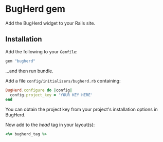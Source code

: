 # BugHerd gem

Add the BugHerd widget to your Rails site.

## Installation

Add the following to your `Gemfile`:

```ruby
gem "bugherd"
```

...and then run bundle.

Add a file `config/initializers/bugherd.rb` containing:

```ruby
BugHerd.configure do |config|
  config.project_key = 'YOUR KEY HERE'
end
```

You can obtain the project key from your project's installation options in BugHerd.

Now add to the *head* tag in your layout(s):

```ruby
<%= bugherd_tag %>
```
